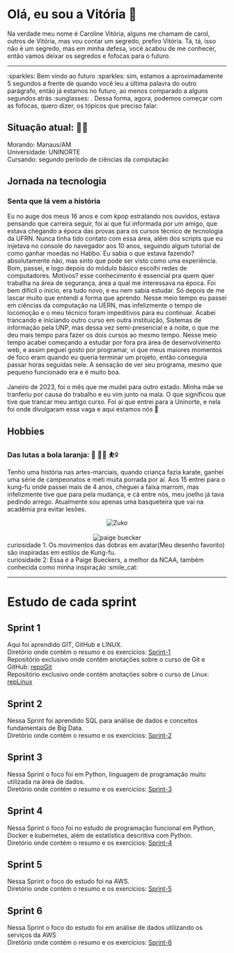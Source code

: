 # Olá, eu sou a Vitória :dizzy:

Na verdade meu nome é Caroline Vitória, alguns me chamam de carol, outros de Vitória, mas vou contar um segredo, prefiro Vitória. Tá, tá, isso não é um segredo, mas em minha defesa, você acabou de me conhecer, então vamos deixar os segredos e fofocas para o futuro.
<hr>
:sparkles: Bem vindo ao futuro :sparkles: sim, estamos a aproximadamente 5 segundos a frente de quando você leu a última palavra do outro parágrafo, então já estamos no futuro, ao menos comparado a alguns segundos atrás  :sunglasses: . Dessa forma, agora, podemos começar com as fofocas, quero dizer, os tópicos que preciso falar.

<br>

## Situação atual: :standing_woman:
Morando: Manaus/AM <br>
Universidade: UNINORTE <br>
Cursando: segundo período de ciências da computação <br>

## Jornada na tecnologia
### Senta que lá vem a história
Eu no auge dos meus 16 anos e com kpop estralando nos ouvidos, estava pensando que carreira seguir, foi aí que fui informada por um amigo, que estava chegando a época das provas para os cursos técnico de tecnologia da UFRN. Nunca tinha tido contato com essa área, além dos scripts que eu injetava no console do navegador aos 10 anos, seguindo algum tutorial de como ganhar moedas no Habbo. Eu sabia o que estava fazendo? absolutamente não, mas sinto que pode ser visto como uma experiência. Bom, passei, e logo depois do módulo básico escolhi redes de computadores. Motivos? esse conhecimento é essencial pra quem quer trabalha na área de segurança, área a qual me interessava na época. Foi bem difícil o ínicio, era tudo novo, e eu nem sabia estudar. Só depois de me lascar muito que entendi a forma que aprendo. Nesse meio tempo eu passei em ciências da computação na UERN, mas infelizmente o tempo de locomoção e o meu técnico foram impeditivos para eu continuar. Acabei trancando e iniciando outro curso em outra instituição, Sistemas de informação pela UNP, mas dessa vez semi-presencial e a noite, o que me deu mais tempo para fazer os dois cursos ao mesmo tempo. Nesse meio tempo acabei começando a estudar por fora pra área de desenvolvimento web, e assim peguei gosto por programar, vi que meus maiores momentos de foco eram quando eu queria terminar um projeto, então conseguia passar horas seguidas nele. A sensação de ver seu programa, mesmo que pequeno funcionado era e é muito boa.  
<br>
Janeiro de 2023, foi o mês que me mudei para outro estado. Minha mãe se tranferiu por causa do trabalho e eu vim junto na mala. O que significou que tive que trancar meu antigo curso. Foi aí que entrei para a Uninorte, e nela foi onde divulgaram essa vaga e aqui estamos nós :dancers:

## Hobbies
### Das lutas a bola laranja: :martial_arts_uniform:  	:woman_cartwheeling:  :basketball_woman:
Tenho uma história nas artes-marciais, quando criança fazia karate, ganhei uma série de campeonatos e meti muita porrada por aí. Aos 15 entrei para o kung-fu onde passei mais de 4 anos, cheguei a faixa marrom, mas infelizmente tive que para pela mudança, e cá entre nós, meu joelho já tava pedindo arrego.
Atualmente sou apenas uma basqueteira que vai na acadêmia pra evitar lesões.

<div align="center">
<img alt ="Zuko" src="https://i.pinimg.com/originals/00/a6/b7/00a6b7e320f69ab5243d5c4b641ee3f1.gif">
</div>
<br>

<div align="center">
<img alt="paige buecker" src="https://github.com/CarolineVitoria/img/blob/main/paige-bueckers-uconn.gif?raw=true">
</div>
curiosidade 1: Os movimentos das dobras em avatar(Meu desenho favorito) são inspiradas em estilos de Kung-fu.
<br>
curiosidade 2: Essa é a Paige Bueckers, a melhor da NCAA, também conhecida como minha inspiração :smile_cat:

<hr>

# Estudo de cada sprint
## Sprint 1
Aqui foi aprendido GIT, GitHub e LINUX. <br>
Diretório onde contém o resumo e os exercícios: [Sprint-1](sprint_1) 
<br>
Repositório exclusivo onde contém anotações sobre o curso de Git e GitHub: [repoGit](https://github.com/CarolineVitoria/Git_Github/tree/main)
<br>
Repositório exclusivo onde contém anotações sobre o curso de Linux: [repLinux](https://github.com/CarolineVitoria/Linux)

## Sprint 2
Nessa Sprint foi aprendido SQL para análise de dados e conceitos fundamentais de Big Data. <br>
Diretório onde contém o resumo e os exercícios: [Sprint-2](sprint_2)

## Sprint 3
Nessa Sprint o foco foi em Python, linguagem de programação muito utilizada na área de dados. <br>
Diretório onde contém o resumo e os exercícios: [Sprint-3](sprint_3)

## Sprint 4
Nessa Sprint o foco foi no estudo de programação funcional em Python, Docker e kubernetes, além de estatística descritiva com Python. <br>
Diretório onde contém o resumo e os exercícios: [Sprint-4](sprint_4)

## Sprint 5
Nessa Sprint o foco do estudo foi na AWS.<br>
Diretório onde contém o resumo e os exercícios: [Sprint-5](sprint_5)

## Sprint 6
Nessa Sprint o foco do estudo foi em análise de dados utilizando os serviços da AWS<br>
Diretório onde contém o resumo e os exercícios: [Sprint-6](sprint_6)